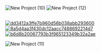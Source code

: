 ![New Project (10)](https://github.com/scenemo/scenemo/assets/132171598/ba7cde41-2dab-46ef-8f41-7b1aa8d61c70)
![New Project (12)](https://github.com/scenemo/scenemo/assets/132171598/1741d188-00bb-4d98-a2a2-b724ff02a76c)


⠀⠀⠀⠀⠀⠀⠀⠀⠀⠀⠀⠀⠀⠀⠀⠀⠀⠀⠀⠀⠀⠀⠀[![dd3412a3ffe7b960d56b038abb293600](https://github.com/scenemo/scenemo/assets/132171598/9b01e3e5-5f25-4007-870b-36f0fdc0a9ec)](https://rentry.co/jeff)⠀⠀
⠀[![8a5d4aa3f430dc12aacc7488692214d7](https://github.com/scenemo/scenemo/assets/132171598/f6c36cdc-ee5f-4566-958c-7c49671daa30)](https://rentry.co/disordertown)⠀⠀⠀⠀[![b6d8b20067793b3f965123349b32a2ae](https://github.com/scenemo/scenemo/assets/132171598/e550d84a-3bb6-4cb6-9874-70ac78110062)](https://rentry.co/jeffreyhoard)



![New Project (11)](https://github.com/scenemo/scenemo/assets/132171598/3c4e99fd-0ef0-4968-aa6e-48bf7ad7dab6)


